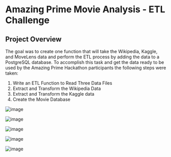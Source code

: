 # Amazing Prime Movie Analysis - ETL Challenge

## Project Overview
The goal was to create one function that will take the Wikipedia, Kaggle, and MoveLens data and perform the ETL process by adding the data to a PostgreSQL database. To accomplish this task and get the data ready to be used by the Amazing Prime Hackathon participants the following steps were taken:
1. Write an ETL Function to Read Three Data Files
2. Extract and Transform the Wikipedia Data
3. Extract and Transform the Kaggle data
4. Create the Movie Database

![image](https://user-images.githubusercontent.com/107161421/182995242-5ad9c423-5c5b-4a45-aba6-169b2a6e9164.png)

![image](https://user-images.githubusercontent.com/107161421/182995275-f550b2d7-5cd6-4de8-bdca-4109ec018396.png)

![image](https://user-images.githubusercontent.com/107161421/182995304-b4c44d8d-cf7a-4899-93c8-294230dcf34b.png)

![image](https://user-images.githubusercontent.com/107161421/182995379-c4dd9ba3-8981-4b56-ae79-ca779e50dd8d.png)

![image](https://user-images.githubusercontent.com/107161421/182995440-68768d62-5787-4d99-9877-8702fa9e8aef.png)
